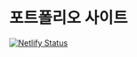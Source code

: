 # 포트폴리오 사이트

[![Netlify Status](https://api.netlify.com/api/v1/badges/127fe1d6-db04-48fd-acb0-5db553dc055f/deploy-status)](https://app.netlify.com/sites/admiring-mcclintock-0e1ea8/deploys)